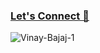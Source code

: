 ### [Let's Connect 💬](https://www.linkedin.com/in/vinay-bajaj-aa5868229/) 
<p align="left"> <img
        src="https://komarev.com/ghpvc/?username=Vinay-Bajaj-1&label=Profile%20views&color=0e75b6&style=flat"
        alt="Vinay-Bajaj-1" /> </p>

